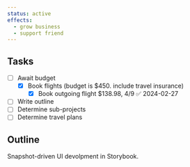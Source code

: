 ```yaml
---
status: active
effects:
  - grow business
  - support friend
---
```


## Tasks

- [ ] Await budget
  - [x] Book flights (budget is $450. include travel insurance)
    - [x] Book outgoing flight $138.98, 4/9 ✅ 2024-02-27
- [ ] Write outline
- [ ] Determine sub-projects
- [ ] Determine travel plans

## Outline

Snapshot-driven UI devolpment in Storybook.
